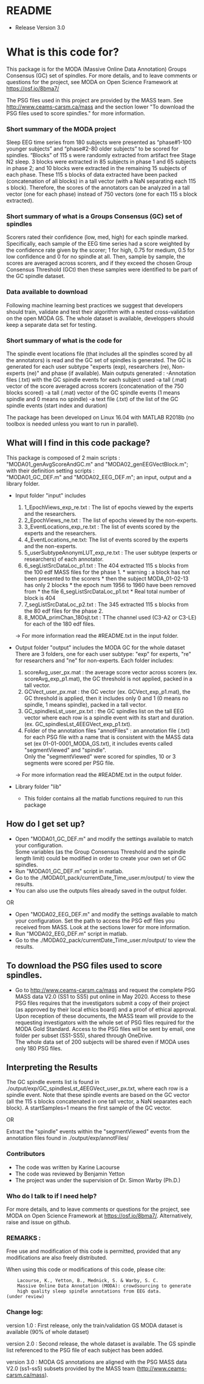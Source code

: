 ﻿# README

* Release Version 3.0


# What is this code for?

This package is for the MODA (Massive Online Data Annotation) Groups Consensus (GC) set of spindles.
For more details, and to leave comments or questions for the project, see MODA on Open Science Framework at https://osf.io/8bma7/

The PSG files used in this project are provided by the MASS team.
See http://www.ceams-carsm.ca/mass and the section lower "To download the PSG files used to score spindles." for more information.


### Short summary of the MODA project 
Sleep EEG time series from 180 subjects were presented as “phase#1-100 younger subjects” 
and “phase#2-80 older subjects” to be scored for spindles.
“Blocks” of 115 s were randomly extracted from artifact free Stage N2 sleep. 
3 blocks were extracted in 85 subjects in phase 1 and 65 subjects in phase 2; 
and 10 blocks were extracted in the remaining 15 subjects of each phase. 
These 115 s blocks of data extracted have been packed (concatenation of all blocks) 
in a tall vector (with a NaN separating each 115 s block). Therefore, 
the scores of the annotators can be analyzed in a tall vector (one for each phase)
 instead of 750 vectors (one for each 115 s block extracted).


### Short summary of what is a Groups Consensus (GC) set of spindles
Scorers rated their confidence (low, med, high) for each spindle marked. 
Specifically, each sample of the EEG time series had a score weighted by 
the confidence rate given by the scorer; 1 for high, 0.75 for medium, 
0.5 for low confidence and 0 for no spindle at all. 
Then, sample by sample, the scores are averaged across scorers, 
and if they exceed the chosen Group Consensus Threshold (GCt) then 
these samples were identified to be part of the GC spindle dataset.


### Data available to download
Following machine learning best practices we suggest that developers should train, 
validate and test their algorithm with a nested cross-validation on the open MODA GS.
The whole dataset is available, developpers should keep a separate data set for testing.


### Short summary of what is the code for
The spindle event locations file (that includes all the spindles scored by 
all the annotators) is read and the GC set of spindles is generated.  The GC is generated 
for each user subtype "experts (exp), researchers (re), Non-experts (ne)" 
and phase (if available). 
Main outputs generated :
    -Annotation files (.txt) with the GC spindle events for each subject used
    -a tall (.mat) vector of the score averaged across scorers (concatenation of the 750 blocks scored)
    -a tall (.mat) vector of the GC spindle events (1 means spindle and 0 means no spindle)
    -a text file (.txt) of the list of the GC spindle events (start index and duration)

The package has been developed on Linux 16.04 with MATLAB R2018b 
(no toolbox is needed unless you want to run in parallel).


## What will I find in this code package?

This package is composed of 2 main scripts : 
    "MODA01_genAvgScoreAndGC.m" and "MODA02_genEEGVectBlock.m";
with their definition setting scripts :  
    "MODA01_GC_DEF.m" and "MODA02_EEG_DEF.m";
an input, output and a library folder.

* Input folder "input" includes
	1. 1_EpochViews_exp_re.txt : The list of epochs viewed by the experts and the researchers.
	2. 2_EpochViews_ne.txt : The list of epochs viewed by the non-experts.
	3. 3_EventLocations_exp_re.txt : The list of events scored by the experts and the researchers.
	4. 4_EventLocations_ne.txt: The list of events scored by the experts and the non-experts.
	5. 5_userSubtypeAnonymLUT_exp_re.txt : The user subtype (experts or researchers) of each annotator.	
	6. 6_segListSrcDataLoc_p1.txt : The 404 extracted 115 s blocks from the 100 edf MASS files for the phase 1.
	  * warning : a block has not been presented to the scorers
	  * 	then the subject MODA_01-02-13 has only 2 blocks
	  * 	the epoch num 1956 to 1960 have been removed from 
	  * 	the file 6_segListSrcDataLoc_p1.txt
	  * 	Real total number of block is 404
	7. 7_segListSrcDataLoc_p2.txt : The 345 extracted 115 s blocks from the 80 edf files for the phase 2.
	8. 8_MODA_primChan_180sjt.txt : TThe channel used (C3-A2 or C3-LE) for each of the 180 edf files.
 
  -> For more information read the #README.txt in the input folder.

* Output folder "output" includes the MODA GC for the whole dataset
	There are 3 folders, one for each user subtype: "exp" for experts, "re" for researchers and "ne" for non-experts.
	Each folder includes:
	1. scoreAvg_user_px.mat : 
        the average score vector across scorers (ex. scoreAvg_exp_p1.mat),
        the GC threshold is not applied, packed in a tall vector.
	2. GCVect_user_px.mat : 
        the GC vector (ex. GCVect_exp_p1.mat), the GC threshold is applied, 
        then it includes only 0 and 1 (0 means no spindle, 1 means spindle), 
	packed in a tall vector.
	3. GC_spindlesLst_user_px.txt : 
        the GC spindles list on the tall EEG vector where each row is a spindle event with its start and duration.
	(ex. GC_spindlesLst_4EEGVect_exp_p1.txt).
	4. Folder of the annotation files "annotFiles" :
	an annotation file (.txt) for each PSG file with a name that is consistent with the MASS data set 
	(ex 01-01-0001_MODA_GS.txt), it includes events called "segmentViewed" and "spindle".  
	Only the "segmentViewed" were scored for spindles, 10 or 3 segments were scored per PSG file.

  -> For more information read the #README.txt in the output folder.
						

* Library folder "lib"
  * This folder contains all the matlab functions required to run this package



## How do I get set up?

* Open "MODA01_GC_DEF.m" and modify the settings available to match your configuration.  
	Some variables (as the Group Consensus Threshold and the spindle length limit) 
    	could be modified in order to create your own set of GC spindles.
* Run "MODA01_GC_DEF.m" script in matlab.
* Go to the ./MODA01_pack/currentDate_Time_user.m/output/ to view the results.
* You can also use the outputs files already saved in the output folder.

OR

* Open "MODA02_EEG_DEF.m" and modify the settings available to match your configuration.
	Set the path to access the PSG edf files you received from MASS.
	Look at the sections lower for more information.
* Run "MODA02_EEG_DEF.m" script in matlab.
* Go to the ./MODA02_pack/currentDate_Time_user.m/output/ to view the results.


## To download the PSG files used to score spindles.

* Go to http://www.ceams-carsm.ca/mass and request the complete PSG MASS data V2.0 (SS1 to SS5) 
put online in May 2020. Access to these PSG files requires that the investigators submit 
a copy of their project (as approved by their local ethics board) and a proof of ethical approval. 
Upon reception of these documents, the MASS team will provide to the requesting investigators 
with the whole set of PSG files required for the MODA Gold Standard. 
Access to the PSG files will be sent by email, one folder per subset (SS1-SS5), shared through OneDrive.  
The whole data set of 200 subjects will be shared even if MODA uses only 180 PSG files.



## Interpreting the Results

The GC spindle events list is found in ./output/exp/GC_spindlesLst_4EEGVect_user_px.txt, 
where each row is a spindle event. Note that these spindle events are based 
on the GC vector (all the 115 s blocks concatenated in one tall vector, 
a NaN separates each block).  A startSamples=1 means the first sample of the GC vector.

OR

Extract the "spindle" events within the "segmentViewed" events from the annotation files 
found in ./output/exp/annotFiles/



### Contributors

* The code was written by Karine Lacourse
* The code was reviewed by Benjamin Yetton 
* The project was under the supervision of Dr. Simon Warby (Ph.D.)



### Who do I talk to if I need help?

For more details, and to leave comments or questions for the project, 
see MODA on Open Science Framework at https://osf.io/8bma7/. 
Alternatively, raise and issue on github.



### REMARKS :
Free use and modification of this code is permitted, provided that
any modifications are also freely distributed.

When using this code or modifications of this code, please cite:

        Lacourse, K., Yetton, B., Mednick, S. & Warby, S. C. 
        Massive Online Data Annotation (MODA): crowdsourcing to generate 
        high quality sleep spindle annotations from EEG data.
	(under review)


### Change log:

version 1.0 : First release, only the train/validation GS MODA dataset is available (90% of whole dataset) 

version 2.0 : Second release, the whole dataset is available. The GS spindle list referenced to the PSG file of each subject has been added.

version 3.0 : MODA GS annotations are aligned with the PSG MASS data V2.0 (ss1-ss5) subsets provided by the MASS team (http://www.ceams-carsm.ca/mass).


